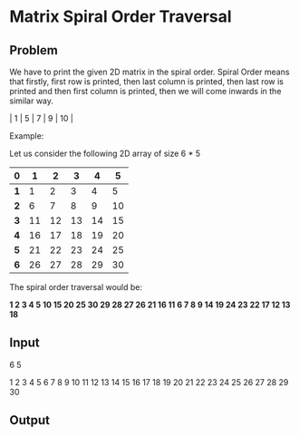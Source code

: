 # Matrix Spiral Order Traversal

## Problem

We have to print the given 2D matrix in the spiral order. Spiral Order means that firstly, first row is printed, then last column is printed, then last row is printed and then first column is printed, then we will come inwards in the similar way.

|  1 |  5 |  7 |  9 | 10 |

Example:  

Let us consider the following 2D array of size 6 * 5

|  0   |  1 |  2 |  3 |  4 |  5 |
|-----|----|----|----|----|----|
|   **1** |  1 |  2 |  3 |  4 |  5 |
|   **2** |  6 |  7 |  8 |  9 | 10 |
|   **3** | 11 | 12 | 13 | 14 | 15 |
|   **4** | 16 | 17 | 18 | 19 | 20 |
|   **5** | 21 | 22 | 23 | 24 | 25 |
|   **6** | 26 | 27 | 28 | 29 | 30 |


The spiral order traversal would be:

**1  2  3  4  5  10 15 20 25 30  29 28 27 26 21  16 11 6  7  8  9  14 19 24 23 22  17 12 13 18**

## Input

6 5

1 2 3 4 5
6 7 8 9 10
11 12 13 14 15
16 17 18 19 20
21 22 23 24 25
26 27 28 29 30

## Output
